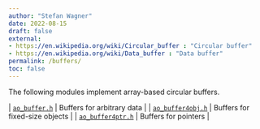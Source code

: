 ```yaml
---
author: "Stefan Wagner"
date: 2022-08-15
draft: false
external:
- https://en.wikipedia.org/wiki/Circular_buffer : "Circular buffer"
- https://en.wikipedia.org/wiki/Data_buffer : "Data buffer"
permalink: /buffers/
toc: false
---
```


The following modules implement array-based circular buffers.

| [`ao_buffer.h`](api/src/ao/ao_buffer.h.md) | Buffers for arbitrary data |
| [`ao_buffer4obj.h`](api/src/ao/ao_buffer4obj.h.md) | Buffers for fixed-size objects |
| [`ao_buffer4ptr.h`](api/src/ao/ao_buffer4ptr.h.md) | Buffers for pointers |
